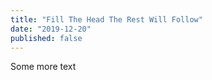 ```yaml
---
title: "Fill The Head The Rest Will Follow"
date: "2019-12-20"
published: false
---
```

Some more text
